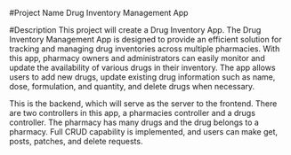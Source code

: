#Project Name
Drug Inventory Management App

#Description
This project will create a Drug Inventory App. The Drug Inventory Management App is designed to provide an efficient solution for tracking and managing drug inventories across multiple pharmacies. With this app, pharmacy owners and administrators can easily monitor and update the availability of various drugs in their inventory. The app allows users to add new drugs, update existing drug information such as name, dose, formulation, and quantity, and delete drugs when necessary.

This is the backend, which will serve as the server to the frontend. There are two controllers in this app, a pharmacies controller and a drugs controller. The pharmacy has many drugs and the drug belongs to a pharmacy. Full CRUD capability is implemented, and users can make get, posts, patches, and delete requests. 